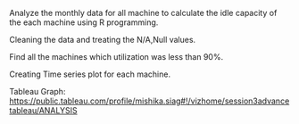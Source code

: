 Analyze the monthly data for all machine to calculate the idle capacity of the each machine using R programming.

Cleaning the data and treating the N/A,Null values.

Find all the machines which utilization was less than 90%.

Creating Time series plot for each machine.

Tableau Graph: https://public.tableau.com/profile/mishika.siag#!/vizhome/session3advancetableau/ANALYSIS
